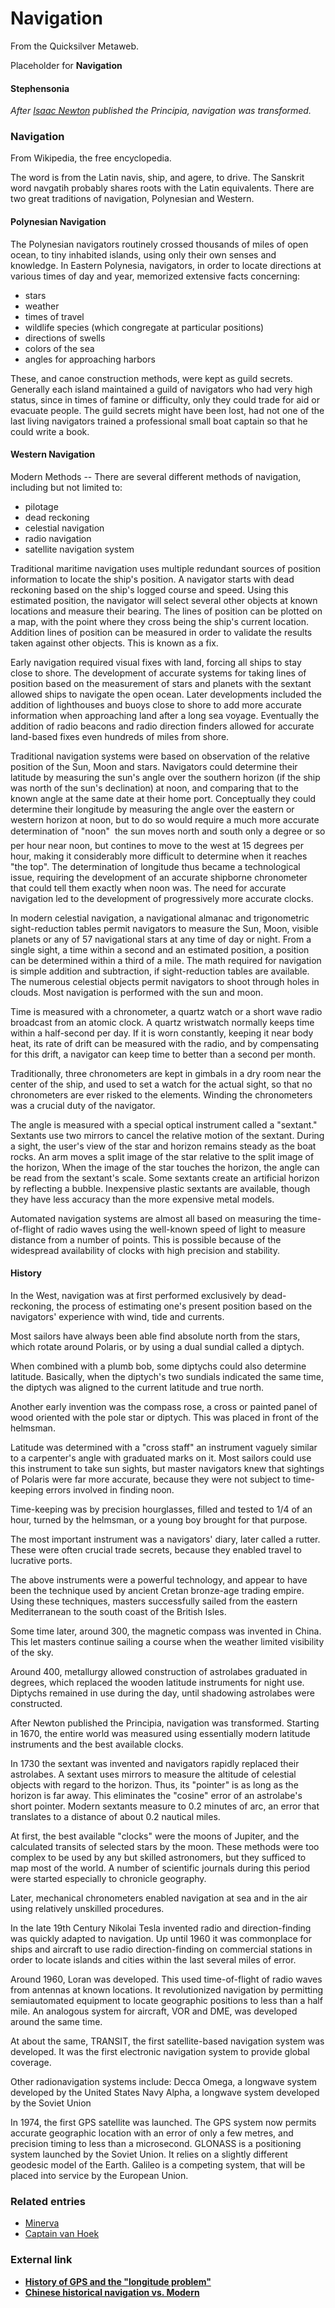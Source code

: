 
# Navigation

From the Quicksilver Metaweb.

Placeholder for **Navigation**
#### Stephensonia


*After [Isaac Newton](/isaac-newton) published the Principia, navigation was transformed.*

### Navigation


From Wikipedia, the free encyclopedia. 

The word is from the Latin navis, ship, and agere, to drive. The Sanskrit word navgatih probably shares roots with the Latin equivalents. There are two great traditions of navigation, Polynesian and Western.

#### Polynesian Navigation

 
The Polynesian navigators routinely crossed thousands of miles of open ocean, to tiny inhabited islands, using only their own senses and knowledge. In Eastern Polynesia, navigators, in order to locate directions at various times of day and year, memorized extensive facts concerning: 
* stars
* weather
* times of travel
* wildlife species (which congregate at particular positions)
* directions of swells
* colors of the sea
* angles for approaching harbors


These, and canoe construction methods, were kept as guild secrets. Generally each island maintained a guild of navigators who had very high status, since in times of famine or difficulty, only they could trade for aid or evacuate people. The guild secrets might have been lost, had not one of the last living navigators trained a professional small boat captain so that he could write a book. 

#### Western Navigation


Modern Methods -- There are several different methods of navigation, including but not limited to: 
* pilotage
* dead reckoning
* celestial navigation
* radio navigation
* satellite navigation system


Traditional maritime navigation uses multiple redundant sources of position information to locate the ship's position. A navigator starts with dead reckoning based on the ship's logged course and speed. Using this estimated position, the navigator will select several other objects at known locations and measure their bearing. The lines of position can be plotted on a map, with the point where they cross being the ship's current location. Addition lines of position can be measured in order to validate the results taken against other objects. This is known as a fix. 

Early navigation required visual fixes with land, forcing all ships to stay close to shore. The development of accurate systems for taking lines of position based on the measurement of stars and planets with the sextant allowed ships to navigate the open ocean. Later developments included the addition of lighthouses and buoys close to shore to add more accurate information when approaching land after a long sea voyage. Eventually the addition of radio beacons and radio direction finders allowed for accurate land-based fixes even hundreds of miles from shore. 

Traditional navigation systems were based on observation of the relative position of the Sun, Moon and stars. Navigators could determine their latitude by measuring the sun's angle over the southern horizon (if the ship was north of the sun's declination) at noon, and comparing that to the known angle at the same date at their home port. Conceptually they could determine their longitude by measuring the angle over the eastern or western horizon at noon, but to do so would require a much more accurate determination of "noon"  the sun moves north and south only a degree or so per hour near noon, but contines to move to the west at 15 degrees per hour, making it considerably more difficult to determine when it reaches "the top". The determination of longitude thus became a technological issue, requiring the development of an accurate shipborne chronometer that could tell them exactly when noon was. The need for accurate navigation led to the development of progressively more accurate clocks. 

In modern celestial navigation, a navigational almanac and trigonometric sight-reduction tables permit navigators to measure the Sun, Moon, visible planets or any of 57 navigational stars at any time of day or night. From a single sight, a time within a second and an estimated position, a position can be determined within a third of a mile. The math required for navigation is simple addition and subtraction, if sight-reduction tables are available. The numerous celestial objects permit navigators to shoot through holes in clouds. Most navigation is performed with the sun and moon. 

Time is measured with a chronometer, a quartz watch or a short wave radio broadcast from an atomic clock. A quartz wristwatch normally keeps time within a half-second per day. If it is worn constantly, keeping it near body heat, its rate of drift can be measured with the radio, and by compensating for this drift, a navigator can keep time to better than a second per month. 

Traditionally, three chronometers are kept in gimbals in a dry room near the center of the ship, and used to set a watch for the actual sight, so that no chronometers are ever risked to the elements. Winding the chronometers was a crucial duty of the navigator. 

The angle is measured with a special optical instrument called a "sextant." Sextants use two mirrors to cancel the relative motion of the sextant. During a sight, the user's view of the star and horizon remains steady as the boat rocks. An arm moves a split image of the star relative to the split image of the horizon, When the image of the star touches the horizon, the angle can be read from the sextant's scale. Some sextants create an artificial horizon by reflecting a bubble. Inexpensive plastic sextants are available, though they have less accuracy than the more expensive metal models. 

Automated navigation systems are almost all based on measuring the time-of-flight of radio waves using the well-known speed of light to measure distance from a number of points. This is possible because of the widespread availability of clocks with high precision and stability. 

#### History

 
In the West, navigation was at first performed exclusively by dead-reckoning, the process of estimating one's present position based on the navigators' experience with wind, tide and currents. 

Most sailors have always been able find absolute north from the stars, which rotate around Polaris, or by using a dual sundial called a diptych. 

When combined with a plumb bob, some diptychs could also determine latitude. Basically, when the diptych's two sundials indicated the same time, the diptych was aligned to the current latitude and true north. 

Another early invention was the compass rose, a cross or painted panel of wood oriented with the pole star or diptych. This was placed in front of the helmsman. 

Latitude was determined with a "cross staff" an instrument vaguely similar to a carpenter's angle with graduated marks on it. Most sailors could use this instrument to take sun sights, but master navigators knew that sightings of Polaris were far more accurate, because they were not subject to time-keeping errors involved in finding noon. 

Time-keeping was by precision hourglasses, filled and tested to 1/4 of an hour, turned by the helmsman, or a young boy brought for that purpose. 

The most important instrument was a navigators' diary, later called a rutter. These were often crucial trade secrets, because they enabled travel to lucrative ports. 

The above instruments were a powerful technology, and appear to have been the technique used by ancient Cretan bronze-age trading empire. Using these techniques, masters successfully sailed from the eastern Mediterranean to the south coast of the British Isles. 

Some time later, around 300, the magnetic compass was invented in China. This let masters continue sailing a course when the weather limited visibility of the sky. 

Around 400, metallurgy allowed construction of astrolabes graduated in degrees, which replaced the wooden latitude instruments for night use. Diptychs remained in use during the day, until shadowing astrolabes were constructed. 

After Newton published the Principia, navigation was transformed. Starting in 1670, the entire world was measured using essentially modern latitude instruments and the best available clocks. 

In 1730 the sextant was invented and navigators rapidly replaced their astrolabes. A sextant uses mirrors to measure the altitude of celestial objects with regard to the horizon. Thus, its "pointer" is as long as the horizon is far away. This eliminates the "cosine" error of an astrolabe's short pointer. Modern sextants measure to 0.2 minutes of arc, an error that translates to a distance of about 0.2 nautical miles. 

At first, the best available "clocks" were the moons of Jupiter, and the calculated transits of selected stars by the moon. These methods were too complex to be used by any but skilled astronomers, but they sufficed to map most of the world. A number of scientific journals during this period were started especially to chronicle geography. 

Later, mechanical chronometers enabled navigation at sea and in the air using relatively unskilled procedures. 

In the late 19th Century Nikolai Tesla invented radio and direction-finding was quickly adapted to navigation. Up until 1960 it was commonplace for ships and aircraft to use radio direction-finding on commercial stations in order to locate islands and cities within the last several miles of error. 

Around 1960, Loran was developed. This used time-of-flight of radio waves from antennas at known locations. It revolutionized navigation by permitting semiautomated equipment to locate geographic positions to less than a half mile. An analogous system for aircraft, VOR and DME, was developed around the same time. 

At about the same, TRANSIT, the first satellite-based navigation system was developed. It was the first electronic navigation system to provide global coverage. 

Other radionavigation systems include: 
Decca 
Omega, a longwave system developed by the United States Navy 
Alpha, a longwave system developed by the Soviet Union 

In 1974, the first GPS satellite was launched. The GPS system now permits accurate geographic location with an error of only a few metres, and precision timing to less than a microsecond. GLONASS is a positioning system launched by the Soviet Union. It relies on a slightly different geodesic model of the Earth. Galileo is a competing system, that will be placed into service by the European Union.

### Related entries


* [Minerva](/minerva)
* [Captain van Hoek](/stephenson-neal-quicksilver-captain-van-hoek)


### External link


* **[History of GPS and the "longitude problem"](/http-www-geocities-com-adriangps-history-html)**
* **[Chinese historical navigation vs. Modern](/http-www-dragonvoyage-com-kids-zone-navigation-shtml)**

